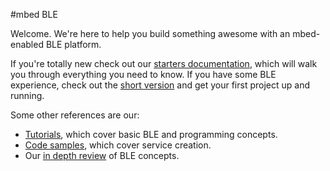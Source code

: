 #mbed BLE

Welcome. We're here to help you build something awesome with an mbed-enabled BLE platform.

If you're totally new check out our [starters documentation](/GettingStarted/DesignersIntro/), which will walk you through everything you need to know. If you have some BLE experience, check out the [short version](/GettingStarted/DevIntro/) and get your first project up and running. 

Some other references are our:

* [Tutorials](/GettingStarted/IntroSamples/), which cover basic BLE and programming concepts.
* [Code samples](/AdvSamples/Overview/), which cover service creation.
* Our [in depth review](/InDepth/BLEInDepth/) of BLE concepts.